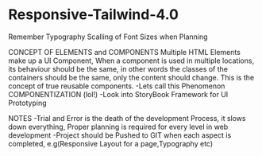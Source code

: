 # Responsive-Tailwind-4.0
Remember Typography Scalling of Font Sizes when Planning

CONCEPT OF ELEMENTS and COMPONENTS
Multiple HTML Elements make up a UI Component,
When a component is used in multiple locations, its behaviour should be the same,
in other words the classes of the containers should be the same, only the content should change.
This is the concept of true reusable components.
-Lets call this Phenomenon COMPONENTIZATION (lol!)
-Look into StoryBook Framework for UI Prototyping

NOTES
-Trial and Error is the death of the development Process, it slows down everything, Proper planning is required 
for every level in web development
-Project should be Pushed to GIT when each aspect is completed, e.g(Responsive Layout for a page,Typography etc)